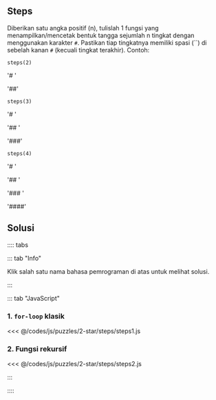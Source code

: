## Steps

Diberikan satu angka positif (n), tulislah 1 fungsi yang menampilkan/mencetak bentuk tangga sejumlah n tingkat dengan menggunakan karakter `#`. Pastikan tiap tingkatnya memiliki spasi (``) di sebelah kanan `#` (kecuali tingkat terakhir). Contoh:

`steps(2)`

'# '

'##'

`steps(3)`

'# '

'## '

'###'

`steps(4)`

'# '

'## '

'### '

'####'

## Solusi

:::: tabs

::: tab "Info"

Klik salah satu nama bahasa pemrograman di atas untuk melihat solusi.

:::

::: tab "JavaScript"

### 1. `for-loop` klasik

<<< @/codes/js/puzzles/2-star/steps/steps1.js

### 2. Fungsi rekursif

<<< @/codes/js/puzzles/2-star/steps/steps2.js

:::

::::
